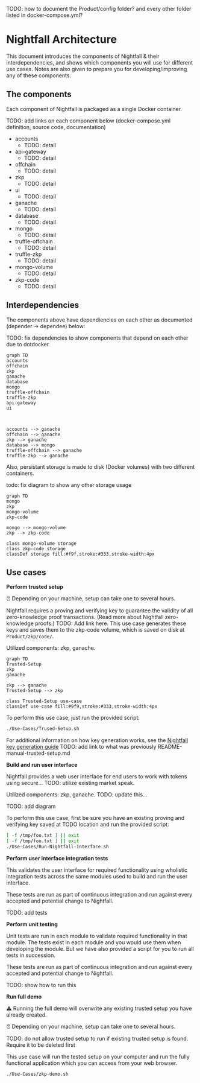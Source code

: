 TODO: how to document the Product/config folder? and every other folder listed in docker-compose.yml?

# Nightfall Architecture

This document introduces the components of Nightfall & their interdependencies, and shows which components you will use for different use cases. Notes are also given to prepare you for developing/improving any of these components.

## The components

Each component of Nightfall is packaged as a single Docker container.

TODO: add links on each component below (docker-compose.yml definition, source code, documentation)

* accounts
  * TODO: detail
* api-gateway
  * TODO: detail
* offchain
  * TODO: detail
* zkp
  * TODO: detail
* ui
  * TODO: detail
* ganache
  * TODO: detail
* database
  * TODO: detail
* mongo
  * TODO: detail
* truffle-offchain
  * TODO: detail
* truffle-zkp
  * TODO: detail
* mongo-volume
  * TODO: detail
* zkp-code
  * TODO: detail

## Interdependencies

The components above have dependiencies on each other as documented (depender → dependee) below:

TODO: fix dependencies to show components that depend on each other due to dotdocker

```mermaid
graph TD
accounts
offchain
zkp
ganache
database
mongo
truffle-offchain
truffle-zkp
api-gateway
ui



accounts --> ganache
offchain --> ganache
zkp --> ganache
database --> mongo
truffle-offchain --> ganache
truffle-zkp --> ganache

```

Also, persistant storage is made to disk (Docker volumes) with two different containers.

todo: fix diagram to show any other storage usage

```mermaid
graph TD
mongo
zkp
mongo-volume
zkp-code

mongo --> mongo-volume
zkp --> zkp-code

class mongo-volume storage
class zkp-code storage
classDef storage fill:#f9f,stroke:#333,stroke-width:4px
```

## Use cases

**Perform trusted setup**

:alarm_clock: Depending on your machine, setup can take one to several hours.

Nightfall requires a proving and verifying key to guarantee the validity of all zero-knowledge proof transactions. (Read more about Nightfall zero-knowledge proofs.) TODO: Add link here. This use case generates these keys and saves them to the zkp-code volume, which is saved on disk at `Product/zkp/code/`.

Utilized components: zkp, ganache.

```mermaid
graph TD
Trusted-Setup
zkp
ganache

zkp --> ganache
Trusted-Setup --> zkp

class Trusted-Setup use-case
classDef use-case fill:#9f9,stroke:#333,stroke-width:4px
```

To perform this use case, just run the provided script:

```sh
./Use-Cases/Trused-Setup.sh
```

For additional information on how key generation works, see the [Nightfall key generation guide]() TODO: add link to what was previously README-manual-trusted-setup.md

**Build and run user interface**

Nightfall provides a web user interface for end users to work with tokens using secure… TODO: utilize existing market speak.

Utilized components: zkp, ganache. TODO: update this...

TODO: add diagram

To perform this use case, first be sure you have an existing proving and verifying key saved at TODO location and run the provided script:

```sh
[ -f /tmp/foo.txt ] || exit
[ -f /tmp/foo.txt ] || exit
./Use-Cases/Run-Nightfall-Interface.sh
```

**Perform user interface integration tests**

This validates the user interface for required functionality using wholistic integration tests across the same modules used to build and run the user interface.

These tests are run as part of continuous integration and run against every accepted and potential change to Nightfall.

TODO: add tests

**Perform unit testing**

Unit tests are run in each module to validate required functionality in that module. The tests exist in each module and you would use them when developing the module. But we have also provided a script for you to run all tests in succession.

These tests are run as part of continuous integration and run against every accepted and potential change to Nightfall.

TODO: show how to run this

**Run full demo**

:warning: Running the full demo will overwrite any existing trusted setup you have already created.

⏰ Depending on your machine, setup can take one to several hours.

TODO: do not allow trusted setup to run if existing trusted setup is found. Require it to be deleted first

This use case will run the tested setup on your computer and run the fully functional application which you can access from your web browser.

```sh
./Use-Cases/zkp-demo.sh
```
